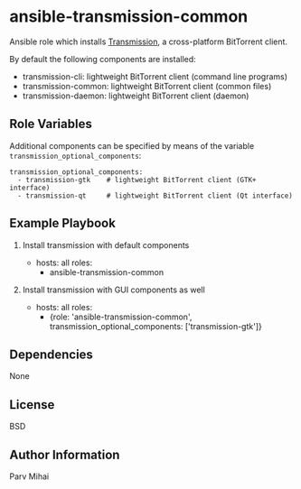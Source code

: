 ansible-transmission-common
========

Ansible role which installs [Transmission](http://www.transmissionbt.com), a cross-platform BitTorrent client.

By default the following components are installed:

 - transmission-cli: lightweight BitTorrent client (command line programs)
 - transmission-common: lightweight BitTorrent client (common files)
 - transmission-daemon: lightweight BitTorrent client (daemon)

Role Variables
--------------

Additional components can be specified by means of the variable `transmission_optional_components`:

	transmission_optional_components: 
	  - transmission-gtk    # lightweight BitTorrent client (GTK+ interface)
	  - transmission-qt     # lightweight BitTorrent client (Qt interface)

Example Playbook
-------------------------

1) Install transmission with default components

    - hosts: all
      roles:
      - ansible-transmission-common


2) Install transmission with GUI components as well

    - hosts: all
      roles:
      - {role:                             'ansible-transmission-common',
         transmission_optional_components: ['transmission-gtk']}

Dependencies
------------

None

License
-------

BSD

Author Information
------------------

Parv Mihai